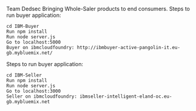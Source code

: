 Team Dedsec Bringing Whole-Saler products to end consumers. Steps to run buyer application:

    cd IBM-Buyer
    Run npm install
    Run node server.js
    Go to localhost:5000
    Buyer on ibmcloudfoundry: http://ibmbuyer-active-pangolin-it.eu-gb.mybluemix.net/
Steps to run buyer application:

    cd IBM-Seller
    Run npm install
    Run node server.js
    Go to localhost:3000
    Seller on ibmcloudfoundry: ibmseller-intelligent-eland-oc.eu-gb.mybluemix.net
